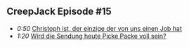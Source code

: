 ## CreepJack Episode #15
* *0:50* [Christoph ist, der einzige der von uns einen Job hat](https://youtu.be/wS2HpfrH5fA?t=50)
* *1:20* [Wird die Sendung heute Picke Packe voll sein?](https://youtu.be/wS2HpfrH5fA?t=80)
 